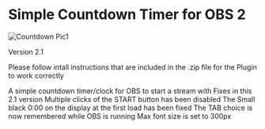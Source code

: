 # Simple Countdown Timer for OBS 2

![Countdown Pic1](https://user-images.githubusercontent.com/104570886/173329365-6825d514-73f1-41a3-a6c4-53a874c7c006.jpg)


Version 2.1

Please follow intall instructions that are included in the .zip file for the Plugin to work correctly

A simple countdown timer/clock for OBS to start a stream with
Fixes in this 2.1 version
Multiple clicks of the START button has been disabled
The Small black 0:00 on the display at the first load has been fixed
The TAB choice is now remembered while OBS is running
Max font size is set to 300px
